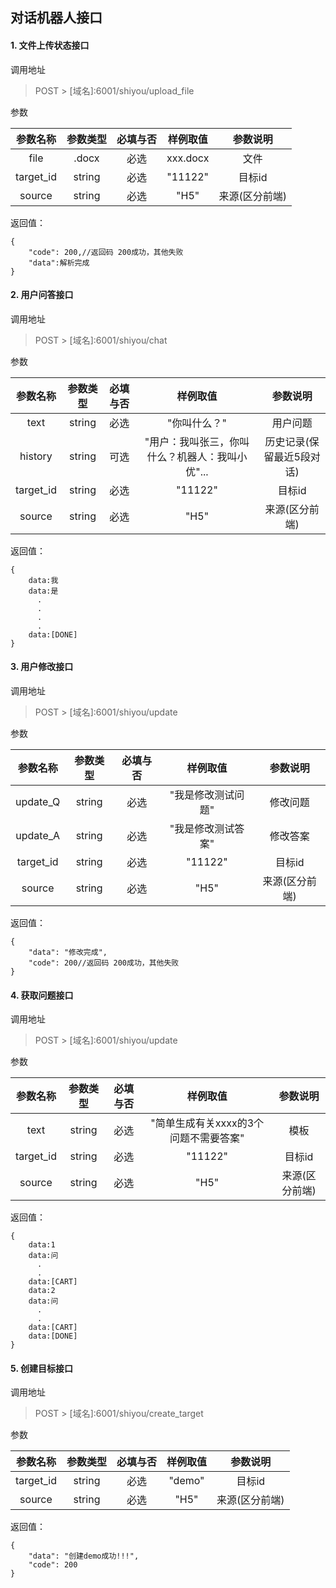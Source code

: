 ## 对话机器人接口

#### 1. 文件上传状态接口

调用地址
>POST > [域名]:6001/shiyou/upload_file

参数

| 参数名称         | 参数类型        |  必填与否       | 样例取值                             | 参数说明                          |
|:----------------:|:---------------:|:---------------:|:------------------------------------:|:---------------------------------:|
| file      | .docx          | 必选            |   xxx.docx                              | 文件                    |
| target_id      | string          | 必选            |    "11122"                             | 目标id                    |
| source      | string          | 必选            |    "H5"                             | 来源(区分前端)                    |

返回值：
```
{
    "code": 200,//返回码 200成功，其他失败
    "data":解析完成
}
```

#### 2. 用户问答接口

调用地址
>POST > [域名]:6001/shiyou/chat

参数

| 参数名称         | 参数类型        |  必填与否       | 样例取值                             | 参数说明                          |
|:----------------:|:---------------:|:---------------:|:------------------------------------:|:---------------------------------:|
| text      | string          | 必选            |  "你叫什么？"                               | 用户问题                    |
| history      | string          | 可选            |  "用户：我叫张三，你叫什么？机器人：我叫小优"...                               | 历史记录(保留最近5段对话)                    |
| target_id      | string          | 必选            |    "11122"                             | 目标id                    |
| source      | string          | 必选            |    "H5"                             | 来源(区分前端)                    |

返回值：
```
{
    data:我
    data:是
      .
      .
      .
      .
    data:[DONE]
}
```

#### 3. 用户修改接口

调用地址
>POST > [域名]:6001/shiyou/update

参数

| 参数名称         | 参数类型        |  必填与否       | 样例取值                             | 参数说明                          |
|:----------------:|:---------------:|:---------------:|:------------------------------------:|:---------------------------------:|
| update_Q      | string          | 必选            |  "我是修改测试问题"                               | 修改问题                    |
| update_A      | string          | 必选            |  "我是修改测试答案"                               | 修改答案                    |
| target_id      | string          | 必选            |    "11122"                             | 目标id                    |
| source      | string          | 必选            |    "H5"                             | 来源(区分前端)                    |

返回值：
```
{
    "data": "修改完成",
    "code": 200//返回码 200成功，其他失败
}
```

#### 4. 获取问题接口

调用地址
>POST > [域名]:6001/shiyou/update

参数

| 参数名称         | 参数类型        |  必填与否       | 样例取值                             | 参数说明                          |
|:----------------:|:---------------:|:---------------:|:------------------------------------:|:---------------------------------:|
| text      | string          | 必选            |  "简单生成有关xxxx的3个问题不需要答案"                               | 模板                    |
| target_id      | string          | 必选            |    "11122"                             | 目标id                    |
| source      | string          | 必选            |    "H5"                             | 来源(区分前端)                    |

返回值：
```
{
    data:1
    data:问
      .
      .
    data:[CART]
    data:2
    data:问
      .
      .
    data:[CART]
    data:[DONE]
}
```

#### 5. 创建目标接口

调用地址
>POST > [域名]:6001/shiyou/create_target

参数

| 参数名称         | 参数类型        |  必填与否       | 样例取值                             | 参数说明                          |
|:----------------:|:---------------:|:---------------:|:------------------------------------:|:---------------------------------:|
| target_id      | string          | 必选            |    "demo"                             | 目标id                    |
| source      | string          | 必选            |    "H5"                             | 来源(区分前端)                    |

返回值：
```
{
    "data": "创建demo成功!!!",
    "code": 200
}
```
